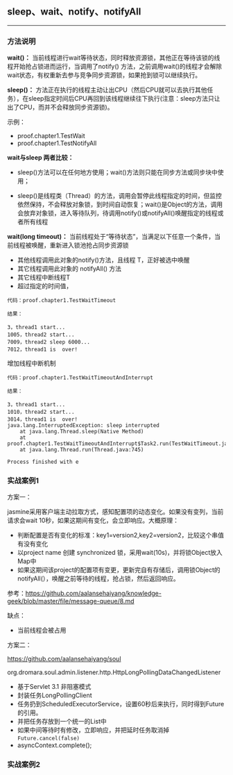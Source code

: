 ##  sleep、wait、notify、notifyAll
----

### 方法说明

**wait()：**  当前线程进行wait等待状态，同时释放资源锁，其他正在等待该锁的线程开始抢占锁进而运行，当调用了notify() 方法，之前调用wait()的线程才会解除wait状态，有权重新去参与竞争同步资源锁，如果抢到锁可以继续执行。


**sleep()：**  方法正在执行的线程主动让出CPU（然后CPU就可以去执行其他任务），在sleep指定时间后CPU再回到该线程继续往下执行(注意：sleep方法只让出了CPU，而并不会释放同步资源锁)。

示例：

* proof.chapter1.TestWait
* proof.chapter1.TestNotifyAll



**wait与sleep 两者比较：**

* sleep()方法可以在任何地方使用；wait()方法则只能在同步方法或同步块中使用；

* sleep()是线程类（Thread）的方法，调用会暂停此线程指定的时间，但监控依然保持，不会释放对象锁，到时间自动恢复；wait()是Object的方法，调用会放弃对象锁，进入等待队列，待调用notify()或notifyAll()唤醒指定的线程或者所有线程


**wait(long timeout)：**  当前线程处于“等待状态”，当满足以下任意一个条件，当前线程被唤醒，重新进入锁池抢占同步资源锁

* 其他线程调用此对象的notify()方法，且线程 T，正好被选中唤醒
* 其它线程调用此对象的 notifyAll() 方法
* 其它线程中断线程T
* 超过指定的时间值，



```
代码：proof.chapter1.TestWaitTimeout

结果：

3，thread1 start...
1005，thread2 start...
7009，thread2 sleep 6000...
7012，thread1 is  over!

```

增加线程中断机制

```
代码：proof.chapter1.TestWaitTimeoutAndInterrupt

结果：

3，thread1 start...
1010，thread2 start...
3014，thread1 is  over!
java.lang.InterruptedException: sleep interrupted
	at java.lang.Thread.sleep(Native Method)
	at proof.chapter1.TestWaitTimeoutAndInterrupt$Task2.run(TestWaitTimeout.java:55)
	at java.lang.Thread.run(Thread.java:745)

Process finished with e

```

### 实战案例1


方案一：

jasmine采用客户端主动拉取方式，感知配置项的动态变化。如果没有变列，当前请求会wait 10秒，如果这期间有变化，会立即响应。大概原理：

* 判断配置是否有变化的标准：key1=version2,key2=version2，比较这个串值有没有变化
* 以project name 创建 synchronized 锁，采用wait(10s)，并将锁Object放入Map中
* 如果这期间该project的配置项有变更，更新完自有存储后，调用锁Object的notifyAll(），唤醒之前等待的线程，抢占锁，然后返回响应。

参考：https://github.com/aalansehaiyang/knowledge-geek/blob/master/file/message-queue/8.md

缺点：

* 当前线程会被占用

方案二：

https://github.com/aalansehaiyang/soul

org.dromara.soul.admin.listener.http.HttpLongPollingDataChangedListener

* 基于Servlet 3.1 非阻塞模式
* 封装任务LongPollingClient
* 任务扔到ScheduledExecutorService，设置60秒后来执行，同时得到Future的引用。
* 并把任务存放到一个统一的List中
* 如果中间等待时有修改，立即响应，并把延时任务取消掉`Future.cancel(false)`
* asyncContext.complete();




### 实战案例2

                 
